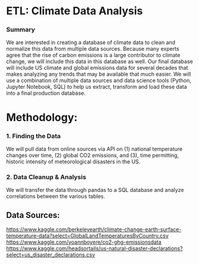 # ETL: Climate Data Analysis
### Summary
We are interested in creating a database of climate data to clean and normalize this data from multiple data sources. Because many experts agree that the rise of carbon emissions is a large contributor to climate change, we will include this data in this database as well. Our final database will include US climate and global emissions data for several decades that makes analyzing any trends that may be available that much easier. We will use a combination of multiple data sources and data science tools (Python, Jupyter Notebook, SQL) to help us extract, transform and load these data into a final production database.

# Methodology:
### 1. Finding the Data
We will pull data from online sources via API on (1) national temperature changes over time, (2) global CO2 emissions, and (3), time permitting, historic intensity of meteorological disasters in the US.

### 2. Data Cleanup & Analysis
We will transfer the data through pandas to a SQL database and analyze correlations between the various tables.

## Data Sources:
https://www.kaggle.com/berkeleyearth/climate-change-earth-surface-temperature-data?select=GlobalLandTemperaturesByCountry.csv
https://www.kaggle.com/yoannboyere/co2-ghg-emissionsdata
https://www.kaggle.com/headsortails/us-natural-disaster-declarations?select=us_disaster_declarations.csv
